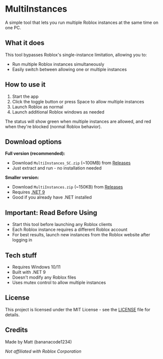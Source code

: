 # MultiInstances

A simple tool that lets you run multiple Roblox instances at the same time on one PC.

## What it does

This tool bypasses Roblox's single-instance limitation, allowing you to:
- Run multiple Roblox instances simultaneously
- Easily switch between allowing one or multiple instances

## How to use it

1. Start the app
2. Click the toggle button or press Space to allow multiple instances
3. Launch Roblox as normal
4. Launch additional Roblox windows as needed

The status will show green when multiple instances are allowed, and red when they're blocked (normal Roblox behavior).

## Download options

**Full version (recommended):**
- Download `MultiInstances_SC.zip` (~100MB) from [Releases](https://github.com/bananacode1234/MultiInstances/releases)
- Just extract and run - no installation needed

**Smaller version:**
- Download `MultiInstances.zip` (~150KB) from [Releases](https://github.com/bananacode1234/MultiInstances/releases)
- Requires [.NET 9](https://dotnet.microsoft.com/download/dotnet/9.0)
- Good if you already have .NET installed

## Important: Read Before Using

- Start this tool before launching any Roblox clients
- Each Roblox instance requires a different Roblox account
- For best results, launch new instances from the Roblox website after logging in

## Tech stuff

- Requires Windows 10/11
- Built with .NET 9
- Doesn't modify any Roblox files
- Uses mutex control to allow multiple instances

## License

This project is licensed under the MIT License - see the [LICENSE](LICENSE) file for details.

## Credits

Made by Matt (bananacode1234)

*Not affiliated with Roblox Corporation*
